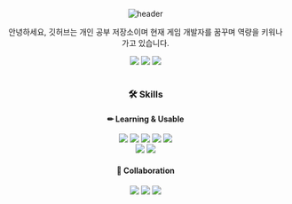 <div align=center>
  
  ![header](https://capsule-render.vercel.app/api?type=waving&color=gradient&customColorList=0,2,2,5,30&text=Hi,%20I'm%20SeungHyun%20👋&animation=twinkling&fontSize=35&fontAlignY=40&fontAlign=50&height=250)

안녕하세요, 깃허브는 개인 공부 저장소이며 현재 게임 개발자를 꿈꾸며 역량을 키워나가고 있습니다.


<div align=center>
   <a href="https://velog.io/@strurao"><img src="https://img.shields.io/badge/velog%20-11B48A?style=flat-square&logo=Vimeo&logoColor=white&link=https://velog.io/@strurao"/></a>
  <a href="https://www.notion.so/329b71fb7d9141c7bd94d092d72f6089"><img src="https://img.shields.io/badge/notion-000000?style=flat-square&logo=notion%2B%2B?&logoColor=white&link=https://www.notion.so/329b71fb7d9141c7bd94d092d72f6089"/></a>
  <a href="https://www.youtube.com/@strurao"><img src="https://img.shields.io/badge/youtube-FF0000?style=flat-square&logo=youtube&logoColor=white&link=https://www.youtube.com/@strurao"/></a>
</div>

  

#

### 🛠 Skills
#### ✏ Learning & Usable
<div align=center>
  <img src="https://img.shields.io/badge/c++-00599C?style=flat-square&logo=c%2B%2B&logoColor=white">
  <img src="https://img.shields.io/badge/-c%23-000000?style=flat-square&logo=Csharp&logoColor=white">
  <img src="https://img.shields.io/badge/typescript-3178C6?style=flat-square&logo=typescript&logoColor=white">
  <img src="https://img.shields.io/badge/python-3776AB?style=flat-square&logo=python&logoColor=white"> 
  <img src="https://img.shields.io/badge/rust-000000?style=flat-square&logo=rust&logoColor=white">
 <br>
  <img src="https://img.shields.io/badge/unreal engine-0E1128?style=flat-square&logo=unreal engine&logoColor=white">
  <img src="https://img.shields.io/badge/unity-002244?style=flat-square&logo=unity&logoColor=white">
  <br>
</div>

#### 📖 Collaboration
<div align=center>
  <img src="https://img.shields.io/badge/slack-4A154B?style=flat-square&logo=slack&logoColor=white">
  <img src="https://img.shields.io/badge/github-181717?style=flat-square&logo=github&logoColor=white">
  <img src="https://img.shields.io/badge/git-F05032?style=flat-square&logo=git&logoColor=white">
  <br>


</div>
